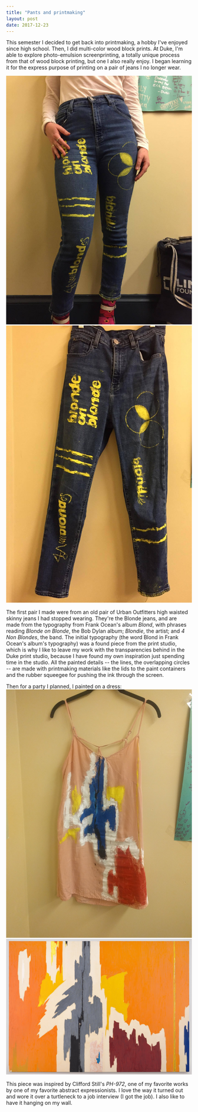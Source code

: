 ```yaml
---
title: "Pants and printmaking"
layout: post
date: 2017-12-23
---
```


This semester I decided to get back into printmaking, a hobby I've enjoyed since high school. Then, I did multi-color wood block prints. At Duke, I'm able to explore photo-emulsion screenprinting, a totally unique process from that of wood block printing, but one I also really enjoy. I began learning it for the express purpose of printing on a pair of jeans I no longer wear.

<img class="post-inline-image" src="/files/pants/blonde_jeans.jpg" /> <img class="post-inline-image" src="/files/pants/blonde_jeans2.jpg" /> 

<p> The first pair I made were from an old pair of Urban Outfitters high waisted skinny jeans I had stopped wearing. They're the Blonde jeans, and are made from the typography from Frank Ocean's album <i>Blond</i>, with phrases reading <i>Blonde on Blonde</i>, the Bob Dylan album; <i>Blondie</i>, the artist; and <i>4 Non Blondes</i>, the band. The initial typography (the word Blond in Frank Ocean's album's typography) was a found piece from the print studio, which is why I like to leave my work with the transparencies behind in the Duke print studio, because I have found my own inspiration just spending time in the studio. All the painted details -- the lines, the overlapping circles -- are made with printmaking materials like the lids to the paint containers and the rubber squeegee for pushing the ink through the screen.

Then for a party I planned, I painted on a dress:
<img class="post-inline-image" src="/files/pants/still_dress.jpg" /> <img class="post-inline-image" src="/files/pants/still_ph972_1959.jpg" />

This piece was inspired by Clifford Still's <i>PH-972</i>, one of my favorite works by one of my favorite abstract expressionists. I love the way it turned out and wore it over a turtleneck to a job interview (I got the job). I also like to have it hanging on my wall.

